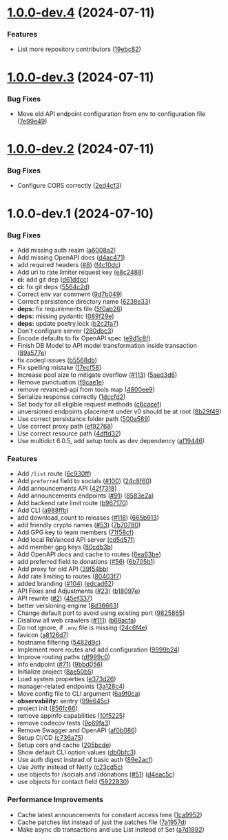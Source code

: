 # [1.0.0-dev.4](https://github.com/ReVanced/revanced-api/compare/v1.0.0-dev.3...v1.0.0-dev.4) (2024-07-11)


### Features

* List more repository contributors ([19ebc82](https://github.com/ReVanced/revanced-api/commit/19ebc827bfb54a597dd06f9d99bdc820ee9977ee))

# [1.0.0-dev.3](https://github.com/ReVanced/revanced-api/compare/v1.0.0-dev.2...v1.0.0-dev.3) (2024-07-11)


### Bug Fixes

* Move old API endpoint configuration from env to configuration file ([7e99e49](https://github.com/ReVanced/revanced-api/commit/7e99e49af202c4ec0a0d7e61dd0182dd2097e867))

# [1.0.0-dev.2](https://github.com/ReVanced/revanced-api/compare/v1.0.0-dev.1...v1.0.0-dev.2) (2024-07-11)


### Bug Fixes

* Configure CORS correctly ([2ed4cf3](https://github.com/ReVanced/revanced-api/commit/2ed4cf3b40caeb6181d068d411344e6732000f22))

# 1.0.0-dev.1 (2024-07-10)


### Bug Fixes

* Add missing auth realm ([a6008a2](https://github.com/ReVanced/revanced-api/commit/a6008a2fb6d01fb577dcf357a1d698b6c1068b31))
* Add missing OpenAPI docs ([d4ac471](https://github.com/ReVanced/revanced-api/commit/d4ac47194e51b3e708516150d1690a72830ab809))
* add required headers ([#8](https://github.com/ReVanced/revanced-api/issues/8)) ([f4c10dc](https://github.com/ReVanced/revanced-api/commit/f4c10dc064c4ac0fb6b8e612d680e4f6bda2b0c7))
* Add uri to rate limiter request key ([e8c2488](https://github.com/ReVanced/revanced-api/commit/e8c2488bc61793345c4b8171e520fb0127b34643))
* **ci:** add git dep ([d61ddcc](https://github.com/ReVanced/revanced-api/commit/d61ddcc8ac76d78b7a79c09bbfba812f652aa4cf))
* **ci:** fix git deps ([5564c2d](https://github.com/ReVanced/revanced-api/commit/5564c2da0946d67abab0f95e43fe6e6b108f5ec7))
* Correct env var comment ([9d7b049](https://github.com/ReVanced/revanced-api/commit/9d7b0493498bbf594928fc61181beadf6f59643b))
* Correct persistence directory name ([6238e33](https://github.com/ReVanced/revanced-api/commit/6238e33c42216885d5e9e8075bfc46eaf2a990ed))
* **deps:** fix requirements file ([5f0ab26](https://github.com/ReVanced/revanced-api/commit/5f0ab26cedef27cc95eec58ea4dce00904b53289))
* **deps:** missing pydantic ([089f29e](https://github.com/ReVanced/revanced-api/commit/089f29e95fc6b87f90885eb31b8e3460857224a8))
* **deps:** update poetry.lock ([b2c2fa7](https://github.com/ReVanced/revanced-api/commit/b2c2fa7136f6305703ba11d0bd5a87c0d563eaf3))
* Don't configure server ([280dbc3](https://github.com/ReVanced/revanced-api/commit/280dbc30f607483adad0bde6ab1b016d5da047ba))
* Encode defaults to fix OpenAPI spec ([e9d1c8f](https://github.com/ReVanced/revanced-api/commit/e9d1c8fae0bc46e761056197658c4bb045784104))
* Finish DB Model to API model transformation inside transaction ([89a577e](https://github.com/ReVanced/revanced-api/commit/89a577e91abbfcd2865e770088661eac4aeb4dd7))
* fix codeql issues ([b5568db](https://github.com/ReVanced/revanced-api/commit/b5568db79fa0620d06d6945b42a66744b6340bc5))
* Fix spelling mistake ([17ecf58](https://github.com/ReVanced/revanced-api/commit/17ecf58e550d13dd93ab69e1cf522366aeb3da3f))
* Increase pool size to mitigate overflow ([#113](https://github.com/ReVanced/revanced-api/issues/113)) ([5aed3d6](https://github.com/ReVanced/revanced-api/commit/5aed3d6ce6efcaf04b3cfa8f344623413518c9b1))
* Remove punctuation ([f9cae1e](https://github.com/ReVanced/revanced-api/commit/f9cae1ea56c93aded25159f6b0814bf84d192192))
* remove revanced-api from tools map ([4800ee9](https://github.com/ReVanced/revanced-api/commit/4800ee96a82c0a9fc1905c6960cd560b55304944))
* Serialize response correctly ([1dccfd2](https://github.com/ReVanced/revanced-api/commit/1dccfd2deff3c5de6a6cf2156cac8516b40bdd22))
* Set body for all eligible request methods ([c6cacef](https://github.com/ReVanced/revanced-api/commit/c6cacef907a5039ed029e1e26204aaba8e698aaa))
* unversioned endpoints placement under v0 should be at root ([8b29f49](https://github.com/ReVanced/revanced-api/commit/8b29f49805d4a651bdd26aa4958a3639760a2f4b))
* Use correct persistance folder path ([500a589](https://github.com/ReVanced/revanced-api/commit/500a5896e34f6a9600dcec2834b3d340161bb90a))
* Use correct proxy path ([ef92768](https://github.com/ReVanced/revanced-api/commit/ef927688a377c16fe37b578ea870207871c30056))
* Use correct resource path ([4dffd32](https://github.com/ReVanced/revanced-api/commit/4dffd32c99a5a3deafe21bc9e9960795ff93ff1d))
* Use multidict 6.0.5, add setup tools as dev dependency ([af19446](https://github.com/ReVanced/revanced-api/commit/af19446a67445e96624dfdb9f1fa6b4de77545c8))


### Features

* Add `/list` route ([6c930ff](https://github.com/ReVanced/revanced-api/commit/6c930fff9a99f9ee23edd3d661694d2074f53b23))
* Add `preferred` field to socials ([#100](https://github.com/ReVanced/revanced-api/issues/100)) ([24c8f60](https://github.com/ReVanced/revanced-api/commit/24c8f60a707ebec9465d9fdcd234b1c949a11a60))
* Add announcements API ([42f7318](https://github.com/ReVanced/revanced-api/commit/42f731854d0b91070bd7b075054d67d3d9e1d1b4))
* Add announcements endpoints ([#91](https://github.com/ReVanced/revanced-api/issues/91)) ([8583e2a](https://github.com/ReVanced/revanced-api/commit/8583e2a2bbdd62c4c10eb2af607f0bf6b686331c))
* Add backend rate limit route ([b967170](https://github.com/ReVanced/revanced-api/commit/b9671703be9f0842c00c38caa0953a177dc74491))
* Add CLI ([a988ffb](https://github.com/ReVanced/revanced-api/commit/a988ffbd2303a79ee18be7263ef6cd45c7bc4daf))
* add download_count to releases ([#118](https://github.com/ReVanced/revanced-api/issues/118)) ([665b913](https://github.com/ReVanced/revanced-api/commit/665b913c04edd8e55e7ba89839c5c39f8dfa42ac))
* add friendly crypto names ([#53](https://github.com/ReVanced/revanced-api/issues/53)) ([7b70780](https://github.com/ReVanced/revanced-api/commit/7b707807cc307c1a64abbb09983fb70d5b095698))
* Add GPG key to team members ([71f58cf](https://github.com/ReVanced/revanced-api/commit/71f58cf352e06b8504e00582e0c68aec55c4688b))
* Add local ReVanced API server ([cd5d57f](https://github.com/ReVanced/revanced-api/commit/cd5d57f8f87125df361e23715eda6e755203d727))
* add member gpg keys ([80cdb3b](https://github.com/ReVanced/revanced-api/commit/80cdb3be6ad2264977bf84269b09546a744576f5))
* Add OpenAPI docs and cache to routes ([6ea63be](https://github.com/ReVanced/revanced-api/commit/6ea63be490e7786c6486ee78c1fa38f302e8b81c))
* add preferred field to donations ([#56](https://github.com/ReVanced/revanced-api/issues/56)) ([6b705b1](https://github.com/ReVanced/revanced-api/commit/6b705b10545d5e6d2c9424275fbbd996bc45089f))
* Add proxy for old API ([39f54bb](https://github.com/ReVanced/revanced-api/commit/39f54bbb32512a6df255bbec6821f7f7acf91340))
* Add rate limiting to routes ([80403f7](https://github.com/ReVanced/revanced-api/commit/80403f7130cd48e68e802ee3111760256e49c77d))
* added branding ([#104](https://github.com/ReVanced/revanced-api/issues/104)) ([edcad62](https://github.com/ReVanced/revanced-api/commit/edcad620f29ee7e522bbc3a29db607f9823d9ce9))
* API Fixes and Adjustments ([#23](https://github.com/ReVanced/revanced-api/issues/23)) ([b18097e](https://github.com/ReVanced/revanced-api/commit/b18097e030c82e97f3880fd0788b562645f6e002))
* API rewrite ([#2](https://github.com/ReVanced/revanced-api/issues/2)) ([45ef337](https://github.com/ReVanced/revanced-api/commit/45ef33741c7a8fbd0144fda04370fe361a1d7c0c))
* better versioning engine ([8d36663](https://github.com/ReVanced/revanced-api/commit/8d36663610164d8198c18e5080184c1357f29254))
* Change default port to avoid using existing port ([9825865](https://github.com/ReVanced/revanced-api/commit/9825865bbc7505fc3e808d21a46a151151796591))
* Disallow all web crawlers ([#111](https://github.com/ReVanced/revanced-api/issues/111)) ([b69acfa](https://github.com/ReVanced/revanced-api/commit/b69acfa8d7f5385735f933a761239be6afd07384))
* Do not ignore, if `.env` file is missing ([24c6f4e](https://github.com/ReVanced/revanced-api/commit/24c6f4e4354b4e6da0e4a4e7f0ee0a7a5e3c90ed))
* favicon ([a8126d7](https://github.com/ReVanced/revanced-api/commit/a8126d785f8f828a746f7f1ce2fe20d1a605e8f8))
* hostname filtering ([5482d9c](https://github.com/ReVanced/revanced-api/commit/5482d9c44245bae75007935db6ec02fb553bfa2d))
* Implement more routes and add configuration ([9999b24](https://github.com/ReVanced/revanced-api/commit/9999b242ad05dcea9e6b021e3ed4eeead4567805))
* Improve routing paths ([df999c0](https://github.com/ReVanced/revanced-api/commit/df999c00c4c1f8645cc67ae19b732f0af9d71823))
* info endpoint ([#71](https://github.com/ReVanced/revanced-api/issues/71)) ([9bbd056](https://github.com/ReVanced/revanced-api/commit/9bbd056c1bc6a30059a8ed0a47823c228531e4c0))
* Initialize project ([8ae50b5](https://github.com/ReVanced/revanced-api/commit/8ae50b543eb78f2173c66acc2e9b676a7026f80a))
* Load system properties ([e373d26](https://github.com/ReVanced/revanced-api/commit/e373d269982428357bd04b659d9d17110cf0d5d2))
* manager-related endpoints ([3a128c4](https://github.com/ReVanced/revanced-api/commit/3a128c4661b161dc9961837056a3b64b84824162))
* Move config file to CLI argument ([6a9f0ca](https://github.com/ReVanced/revanced-api/commit/6a9f0cadac9e09bcf834ef708fab180038ebd4bd))
* **observability:** sentry ([99e645c](https://github.com/ReVanced/revanced-api/commit/99e645c5f5604b5b1c8cbab0bed22177fc01c695))
* project init ([856fc66](https://github.com/ReVanced/revanced-api/commit/856fc667170d21ae5aba996bcc356ca44412e10d))
* remove appinfo capabilities ([10f5225](https://github.com/ReVanced/revanced-api/commit/10f5225f514a03b2532ec430b5caace6c6049b92))
* remove codecov tests ([9c69fa3](https://github.com/ReVanced/revanced-api/commit/9c69fa3b924b2ecda5c52256c383d8619ec61ece))
* Remove Swagger and OpenAPI ([af0b086](https://github.com/ReVanced/revanced-api/commit/af0b0865f4c2f22975a836b72ff0b902ddac1ce9))
* Setup CI/CD ([c736a75](https://github.com/ReVanced/revanced-api/commit/c736a75d92d97124e1aca392f37049449a786c84))
* Setup cors and cache ([205bcde](https://github.com/ReVanced/revanced-api/commit/205bcde77aad90e0eb49fc25961399f1e37698bb))
* Show default CLI option values ([db0bfc3](https://github.com/ReVanced/revanced-api/commit/db0bfc3be5b8d86466fa7f1a01a72247b4e878aa))
* Use auth digest instead of basic auth ([89e2acf](https://github.com/ReVanced/revanced-api/commit/89e2acfebb5e14f71d9ce3d962c5531070b7600e))
* Use Jetty instead of Netty ([c23cd5c](https://github.com/ReVanced/revanced-api/commit/c23cd5cdad01fee52aecdb36b93a619886edfa4d))
* use objects for /socials and /donations ([#51](https://github.com/ReVanced/revanced-api/issues/51)) ([d4eac5c](https://github.com/ReVanced/revanced-api/commit/d4eac5c757106c4762cb3e95f9e4b3509132b39f))
* use objects for contact field ([5922830](https://github.com/ReVanced/revanced-api/commit/5922830e0bf1c0504d3205d2fa864c76d0f09c02))


### Performance Improvements

* Cache latest announcements for constant access time ([1ca9952](https://github.com/ReVanced/revanced-api/commit/1ca9952de81feeae1333872a7741119d6d8e7814))
* Cache patches list instead of just the patches file ([7a1957d](https://github.com/ReVanced/revanced-api/commit/7a1957d013cfd0851dc0191b715e8f36c530d9d2))
* Make async db transactions and use List instead of Set ([a7d1892](https://github.com/ReVanced/revanced-api/commit/a7d1892343094ddb2762ca346759771e6a274081))
